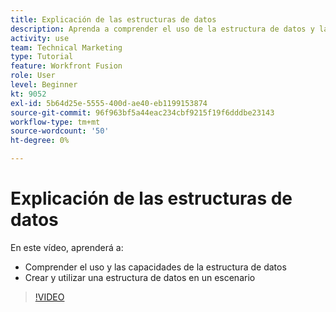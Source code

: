 ```yaml
---
title: Explicación de las estructuras de datos
description: Aprenda a comprender el uso de la estructura de datos y las capacidades, y a crear y utilizar una estructura de datos dentro de un escenario, todo en [!DNL Adobe Workfront Fusion].
activity: use
team: Technical Marketing
type: Tutorial
feature: Workfront Fusion
role: User
level: Beginner
kt: 9052
exl-id: 5b64d25e-5555-400d-ae40-eb1199153874
source-git-commit: 96f963bf5a44eac234cbf9215f19f6dddbe23143
workflow-type: tm+mt
source-wordcount: '50'
ht-degree: 0%

---
```


# Explicación de las estructuras de datos

En este vídeo, aprenderá a:

* Comprender el uso y las capacidades de la estructura de datos
* Crear y utilizar una estructura de datos en un escenario

>[!VIDEO](https://video.tv.adobe.com/v/335293/?quality=12)
